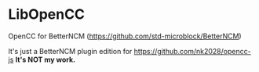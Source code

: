# LibOpenCC
OpenCC for BetterNCM (https://github.com/std-microblock/BetterNCM)

It's just a BetterNCM plugin edition for https://github.com/nk2028/opencc-js **It's NOT my work.**
